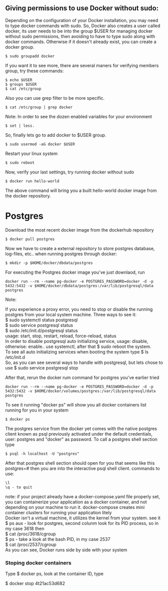 ## Giving permissions to use Docker without sudo:
Depending on the configuration of your Docker installation, you may need to type docker commands with sudo. So, Docker also creates a user called docker, its user needs to be into the group $USER for managing docker without sudo permissions, then avoiding to have to type sudo along with docker commands.
Otherwise if it doesn't already exist, you can create a docker group.
```
$ sudo groupadd docker
```
If you want it to see more, there are several maners for verifying members group, try these commands:
```
$ echo $USER
$ groups $USER
$ cat /etc/group
```
Also you can use grep filter to be more specific.
```
$ cat /etc/group | grep docker
```
Note: In order to see the dozen enabled variables for your environment
```
$ set | less.
```
So, finally lets go to add docker to $USER group. 
```
$ sudo usermod -aG docker $USER
```
Restart your linux system
```
$ sudo reboot
```
Now, verify your last settings, try running docker without sudo
```
$ docker run hello-world
```
The above command will bring you a built hello-world docker image from the docker repository.

# Postgres

Download the most recent docker image from the dockerhub repository
```
$ docker pull postgres
```

Now we have to create a external repository to store postgres database, log-files, etc.. when running postgres through docker:
```
$ mkdir -p $HOME/docker/dbdata/postgres
```
For executing the Postgres docker image you've just downlaod, run
```shell
docker run --rm --name pg-docker -e POSTGRES_PASSWORD=docker -d -p 5432:5432 -v $HOME/docker/dbdata/postgres:/var/lib/postgresql/data postgres
```
Note:

If you experience a proxy error, you need to stop or disable the running postgres from your local system machine. Three ways to see it:\
$ sudo systemctl status postgresql\
$ sudo service postgresql status\
$ sudo /etc/init.d/postgresql status\
usage: start, stop, restart, reload, force-reload, status\
In order to disable postgresql auto initializing service, usage: disable, otherwise: enable.. use systemctl, after that $ sudo reboot the system.\
To see all auto initializing services when booting the system type $ ls /etc/init.d\
So, as you can see several ways to handle with postgresql, but lets chose to use $ sudo service postgresql stop 

After that, rerun the docker rum command for postgres you've earlier tried
```
docker run --rm --name pg-docker -e POSTGRES_PASSWORD=docker -d -p 5432:5432 -v $HOME/docker/volumes/postgres:/var/lib/postgresql/data postgres
```
To see it running "docker ps" will show you all docker containers list running for you in your system 
```
$ docker ps
```
The postgres service from the docker yet comes with the native postgres client known as psql previously activated under the default credentials, user: postgres and "docker" as password. To call a postgres shell section type
```
$ psql -h localhost -U "postgres"
```
After that postgres shell section should open for you that seems like this postgres=# then you are into the interactive psql shell client. commands to use:

```
\l 
\q - to quit
```
note: if your project already have a docker-compose.yaml file properly set, you can containerize your application as a docker container, and not depending on your machine to run it. docker-compose creates mini container clusters for running your application litely\
Docker isn't a virtual machine, it utilizes the kernel from your system. see it\
$ ps aux    - look for postgres, second colunm look for its PID process, so in my case 3618 then\
$ cat /proc/3618/cgroup\
$ ps        - take a look at the bash PID, in my case 2537\
$ cat /proc/2537/cgroup\
As you can see, Docker runs side by side with your system

### Stoping docker containers
Type $ docker ps, look at the container ID, type

$ docker stop 4t21ac53d682

